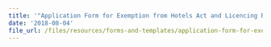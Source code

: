 ```yaml
---
title: '"Application Form for Exemption from Hotels Act and Licencing Regulations"'
date: '2018-08-04'
file_url: /files/resources/forms-and-templates/application-form-for-exemption.docx
---
```


